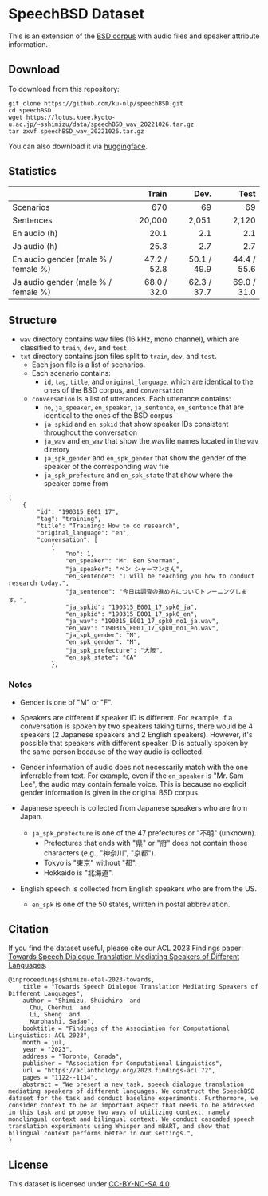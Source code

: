 # SpeechBSD Dataset

This is an extension of the [BSD corpus](https://github.com/tsuruoka-lab/BSD) with audio files and speaker attribute information.

## Download

To download from this repository:

```
git clone https://github.com/ku-nlp/speechBSD.git
cd speechBSD
wget https://lotus.kuee.kyoto-u.ac.jp/~sshimizu/data/speechBSD_wav_20221026.tar.gz
tar zxvf speechBSD_wav_20221026.tar.gz
```

You can also download it via [huggingface](https://huggingface.co/datasets/ku-nlp/speech-bsd-hf).

## Statistics

|           |  Train |  Dev. |  Test |
| --------- | ------:| -----:| -----:|
| Scenarios |    670 |    69 |    69 |
| Sentences | 20,000 | 2,051 | 2,120 |
| En audio (h) | 20.1 | 2.1 | 2.1 |
| Ja audio (h) | 25.3 | 2.7 | 2.7 |
| En audio gender (male % / female %) | 47.2 / 52.8 | 50.1 / 49.9 | 44.4 / 55.6 |
| Ja audio gender (male % / female %) | 68.0 / 32.0 | 62.3 / 37.7 | 69.0 / 31.0 |

## Structure

- `wav` directory contains wav files (16 kHz, mono channel), which are classified to `train`, `dev`, and `test`.
- `txt` directory contains json files split to `train`, `dev`, and `test`.
	- Each json file is a list of scenarios.
	- Each scenario contains:
		- `id`, `tag`, `title`, and `original_language`, which are identical to the ones of the BSD corpus, and `conversation`
	- `conversation` is a list of utterances. Each utterance contains:
		- `no`, `ja_speaker`, `en_speaker`, `ja_sentence`, `en_sentence` that are identical to the ones of the BSD corpus
		- `ja_spkid` and `en_spkid` that show speaker IDs consistent throughout the conversation
		- `ja_wav` and `en_wav` that show the wavfile names located in the `wav` diretory
		- `ja_spk_gender` and `en_spk_gender` that show the gender of the speaker of the corresponding wav file
		- `ja_spk_prefecture` and `en_spk_state` that show where the speaker come from

```
[
    {
        "id": "190315_E001_17",
        "tag": "training",
        "title": "Training: How to do research",
        "original_language": "en",
        "conversation": [
            {
                "no": 1,
                "en_speaker": "Mr. Ben Sherman",
                "ja_speaker": "ベン シャーマンさん",
                "en_sentence": "I will be teaching you how to conduct research today.",
                "ja_sentence": "今日は調査の進め方についてトレーニングします。",
                "ja_spkid": "190315_E001_17_spk0_ja",
                "en_spkid": "190315_E001_17_spk0_en",
                "ja_wav": "190315_E001_17_spk0_no1_ja.wav",
                "en_wav": "190315_E001_17_spk0_no1_en.wav",
                "ja_spk_gender": "M",
                "en_spk_gender": "M",
                "ja_spk_prefecture": "大阪",
                "en_spk_state": "CA"
            },

```


### Notes

- Gender is one of "M" or "F".

- Speakers are different if speaker ID is different.
  For example, if a conversation is spoken by two speakers taking turns, there would be 4 speakers (2 Japanese speakers and 2 English speakers).
  However, it's possible that speakers with different speaker ID is actually spoken by the same person because of the way audio is collected.

- Gender information of audio does not necessarily match with the one inferrable from text.
  For example, even if the `en_speaker` is "Mr. Sam Lee", the audio may contain female voice.
  This is because no explicit gender information is given in the original BSD corpus.

- Japanese speech is collected from Japanese speakers who are from Japan.
	- `ja_spk_prefecture` is one of the 47 prefectures or "不明" (unknown).
		- Prefectures that ends with "県" or "府" does not contain those characters (e.g., "神奈川", "京都").
		- Tokyo is "東京" without "都".
		- Hokkaido is "北海道".

- English speech is collected from English speakers who are from the US.
	- `en_spk` is one of the 50 states, written in postal abbreviation.


## Citation

If you find the dataset useful, please cite our ACL 2023 Findings paper: [Towards Speech Dialogue Translation Mediating Speakers of Different Languages](https://aclanthology.org/2023.findings-acl.72/).

```
@inproceedings{shimizu-etal-2023-towards,
    title = "Towards Speech Dialogue Translation Mediating Speakers of Different Languages",
    author = "Shimizu, Shuichiro  and
      Chu, Chenhui  and
      Li, Sheng  and
      Kurohashi, Sadao",
    booktitle = "Findings of the Association for Computational Linguistics: ACL 2023",
    month = jul,
    year = "2023",
    address = "Toronto, Canada",
    publisher = "Association for Computational Linguistics",
    url = "https://aclanthology.org/2023.findings-acl.72",
    pages = "1122--1134",
    abstract = "We present a new task, speech dialogue translation mediating speakers of different languages. We construct the SpeechBSD dataset for the task and conduct baseline experiments. Furthermore, we consider context to be an important aspect that needs to be addressed in this task and propose two ways of utilizing context, namely monolingual context and bilingual context. We conduct cascaded speech translation experiments using Whisper and mBART, and show that bilingual context performs better in our settings.",
}
```


## License

This dataset is licensed under [CC-BY-NC-SA 4.0](https://creativecommons.org/licenses/by-nc-sa/4.0/).
